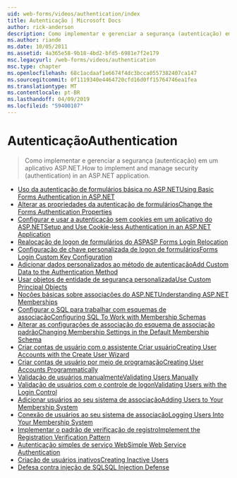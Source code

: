```yaml
---
uid: web-forms/videos/authentication/index
title: Autenticação | Microsoft Docs
author: rick-anderson
description: Como implementar e gerenciar a segurança (autenticação) em um aplicativo ASP.NET.
ms.author: riande
ms.date: 10/05/2011
ms.assetid: 4a365e58-9b18-4bd2-bfd5-6981e7f2e179
msc.legacyurl: /web-forms/videos/authentication
msc.type: chapter
ms.openlocfilehash: 68c1acdaaf1e6674f4dc3bcca0557382407ca147
ms.sourcegitcommit: 0f1119340e4464720cfd16d0ff15764746ea1fea
ms.translationtype: MT
ms.contentlocale: pt-BR
ms.lasthandoff: 04/09/2019
ms.locfileid: "59400107"
---
```

# <a name="authentication"></a><span data-ttu-id="11c81-103">Autenticação</span><span class="sxs-lookup"><span data-stu-id="11c81-103">Authentication</span></span>

> <span data-ttu-id="11c81-104">Como implementar e gerenciar a segurança (autenticação) em um aplicativo ASP.NET.</span><span class="sxs-lookup"><span data-stu-id="11c81-104">How to implement and manage security (authentication) in an ASP.NET application.</span></span>


- [<span data-ttu-id="11c81-105">Uso da autenticação de formulários básica no ASP.NET</span><span class="sxs-lookup"><span data-stu-id="11c81-105">Using Basic Forms Authentication in ASP.NET</span></span>](using-basic-forms-authentication-in-aspnet.md)
- [<span data-ttu-id="11c81-106">Alterar as propriedades da autenticação de formulários</span><span class="sxs-lookup"><span data-stu-id="11c81-106">Change the Forms Authentication Properties</span></span>](how-to-change-the-forms-authentication-properties.md)
- [<span data-ttu-id="11c81-107">Configurar e usar a autenticação sem cookies em um aplicativo do ASP.NET</span><span class="sxs-lookup"><span data-stu-id="11c81-107">Setup and Use Cookie-less Authentication in an ASP.NET Application</span></span>](how-to-setup-and-use-cookie-less-authentication-in-an-aspnet-application.md)
- [<span data-ttu-id="11c81-108">Realocação de logon de formulários do ASP</span><span class="sxs-lookup"><span data-stu-id="11c81-108">ASP Forms Login Relocation</span></span>](asp-forms-login-relocation.md)
- [<span data-ttu-id="11c81-109">Configuração de chave personalizada de logon de formulários</span><span class="sxs-lookup"><span data-stu-id="11c81-109">Forms Login Custom Key Configuration</span></span>](forms-login-custom-key-configuration.md)
- [<span data-ttu-id="11c81-110">Adicionar dados personalizados ao método de autenticação</span><span class="sxs-lookup"><span data-stu-id="11c81-110">Add Custom Data to the Authentication Method</span></span>](add-custom-data-to-the-authentication-method.md)
- [<span data-ttu-id="11c81-111">Usar objetos de entidade de segurança personalizada</span><span class="sxs-lookup"><span data-stu-id="11c81-111">Use Custom Principal Objects</span></span>](use-custom-principal-objects.md)
- [<span data-ttu-id="11c81-112">Noções básicas sobre associações do ASP.NET</span><span class="sxs-lookup"><span data-stu-id="11c81-112">Understanding ASP.NET Memberships</span></span>](understanding-aspnet-memberships.md)
- [<span data-ttu-id="11c81-113">Configurar o SQL para trabalhar com esquemas de associação</span><span class="sxs-lookup"><span data-stu-id="11c81-113">Configuring SQL To Work with Membership Schemas</span></span>](configuring-sql-to-work-with-membership-schemas.md)
- [<span data-ttu-id="11c81-114">Alterar as configurações de associação do esquema de associação padrão</span><span class="sxs-lookup"><span data-stu-id="11c81-114">Changing Membership Settings in the Default Membership Schema</span></span>](changing-membership-settings-in-the-default-membership-schema.md)
- [<span data-ttu-id="11c81-115">Criar contas de usuário com o assistente Criar usuário</span><span class="sxs-lookup"><span data-stu-id="11c81-115">Creating User Accounts with the Create User Wizard</span></span>](creating-user-accounts-with-the-create-user-wizard.md)
- [<span data-ttu-id="11c81-116">Criar contas de usuário por meio de programação</span><span class="sxs-lookup"><span data-stu-id="11c81-116">Creating User Accounts Programmatically</span></span>](creating-user-accounts-programmatically.md)
- [<span data-ttu-id="11c81-117">Validação de usuários manualmente</span><span class="sxs-lookup"><span data-stu-id="11c81-117">Validating Users Manually</span></span>](validating-users-manually.md)
- [<span data-ttu-id="11c81-118">Validação de usuários com o controle de logon</span><span class="sxs-lookup"><span data-stu-id="11c81-118">Validating Users with the Login Control</span></span>](validating-users-with-the-login-control.md)
- [<span data-ttu-id="11c81-119">Adicionar usuários ao seu sistema de associação</span><span class="sxs-lookup"><span data-stu-id="11c81-119">Adding Users to Your Membership System</span></span>](adding-users-to-your-membership-system.md)
- [<span data-ttu-id="11c81-120">Conexão de usuários ao seu sistema de associação</span><span class="sxs-lookup"><span data-stu-id="11c81-120">Logging Users Into Your Membership System</span></span>](logging-users-into-your-membership-system.md)
- [<span data-ttu-id="11c81-121">Implementar o padrão de verificação de registro</span><span class="sxs-lookup"><span data-stu-id="11c81-121">Implement the Registration Verification Pattern</span></span>](implement-the-registration-verification-pattern.md)
- [<span data-ttu-id="11c81-122">Autenticação simples de serviço Web</span><span class="sxs-lookup"><span data-stu-id="11c81-122">Simple Web Service Authentication</span></span>](simple-web-service-authentication.md)
- [<span data-ttu-id="11c81-123">Criação de usuários inativos</span><span class="sxs-lookup"><span data-stu-id="11c81-123">Creating Inactive Users</span></span>](creating-inactive-users.md)
- [<span data-ttu-id="11c81-124">Defesa contra injeção de SQL</span><span class="sxs-lookup"><span data-stu-id="11c81-124">SQL Injection Defense</span></span>](sql-injection-defense.md)

